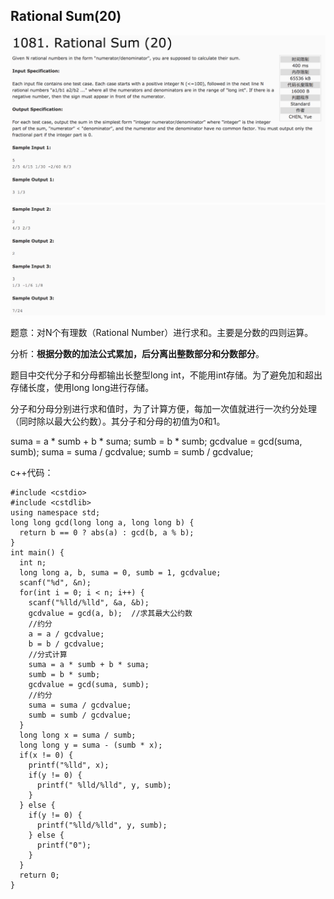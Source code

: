## Rational Sum(20)

![1081](image/1081_1.png)
![1081](image/1081_2.png)

题意：对N个有理数（Rational Number）进行求和。主要是分数的四则运算。

分析：**根据分数的加法公式累加，后分离出整数部分和分数部分**。

题目中交代分子和分母都输出长整型long int，不能用int存储。为了避免加和超出存储长度，使用long long进行存储。

分子和分母分别进行求和值时，为了计算方便，每加一次值就进行一次约分处理（同时除以最大公约数）。其分子和分母的初值为0和1。

suma = a * sumb + b * suma;
sumb = b * sumb;
gcdvalue = gcd(suma, sumb);
suma = suma / gcdvalue;
sumb = sumb / gcdvalue;

c++代码：

```
#include <cstdio>
#include <cstdlib>
using namespace std;
long long gcd(long long a, long long b) {
  return b == 0 ? abs(a) : gcd(b, a % b);
}
int main() {
  int n;
  long long a, b, suma = 0, sumb = 1, gcdvalue;
  scanf("%d", &n);
  for(int i = 0; i < n; i++) {
    scanf("%lld/%lld", &a, &b);
    gcdvalue = gcd(a, b);  //求其最大公约数
    //约分
    a = a / gcdvalue;
    b = b / gcdvalue;
    //分式计算
    suma = a * sumb + b * suma;
    sumb = b * sumb;
    gcdvalue = gcd(suma, sumb);
    //约分
    suma = suma / gcdvalue;
    sumb = sumb / gcdvalue;
  }
  long long x = suma / sumb;
  long long y = suma - (sumb * x);
  if(x != 0) {
    printf("%lld", x);
    if(y != 0) {
      printf(" %lld/%lld", y, sumb);
    }
  } else {
    if(y != 0) {
      printf("%lld/%lld", y, sumb);
    } else {
      printf("0");
    }
  }
  return 0;
}
```

